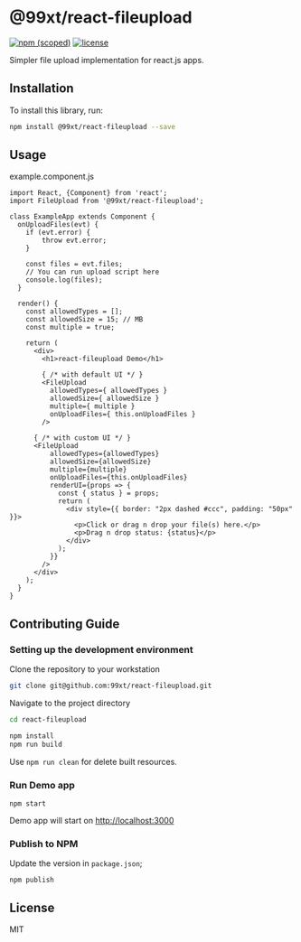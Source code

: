 # @99xt/react-fileupload

[![npm (scoped)](https://img.shields.io/npm/v/@99xt/react-fileupload.svg)](https://www.npmjs.com/package/@99xt/react-fileupload)
[![license](https://img.shields.io/github/license/99xt-incubator/react-fileupload.svg)](https://github.com/99xt-incubator/react-fileupload/blob/master/LICENSE)

Simpler file upload implementation for react.js apps.

## Installation

To install this library, run:

```bash
npm install @99xt/react-fileupload --save
```

## Usage

example.component.js
```
import React, {Component} from 'react';
import FileUpload from '@99xt/react-fileupload';

class ExampleApp extends Component {
  onUploadFiles(evt) {
    if (evt.error) {
        throw evt.error;
    }

    const files = evt.files;
    // You can run upload script here
    console.log(files);
  }

  render() {
    const allowedTypes = [];
    const allowedSize = 15; // MB
    const multiple = true;

    return (
      <div>
        <h1>react-fileupload Demo</h1>

        { /* with default UI */ }
        <FileUpload
          allowedTypes={ allowedTypes }
          allowedSize={ allowedSize }
          multiple={ multiple }
          onUploadFiles={ this.onUploadFiles }
        />

      { /* with custom UI */ }
      <FileUpload
          allowedTypes={allowedTypes}
          allowedSize={allowedSize}
          multiple={multiple}
          onUploadFiles={this.onUploadFiles}
          renderUI={props => {
            const { status } = props;
            return (
              <div style={{ border: "2px dashed #ccc", padding: "50px" }}>
                <p>Click or drag n drop your file(s) here.</p>
                <p>Drag n drop status: {status}</p>
              </div>
            );
          }}
        />
      </div>
    );
  }
}
```

## Contributing Guide

### Setting up the development environment

Clone the repository to your workstation

```bash
git clone git@github.com:99xt/react-fileupload.git
```

Navigate to the project directory 

```bash
cd react-fileupload
```


```bash
npm install
npm run build
```

Use `npm run clean` for delete built resources.

### Run Demo app

```
npm start
```

Demo app will start on [http://localhost:3000](http://localhost:3000)

### Publish to NPM

Update the version in `package.json`;

```
npm publish
```

## License

MIT
